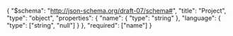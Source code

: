 {
  "$schema": "http://json-schema.org/draft-07/schema#",
  "title": "Project",
  "type": "object",
  "properties": {
    "name": {
      "type": "string"
    },
    "language": {
      "type": ["string", "null"]
    }
  },
  "required": ["name"]
}